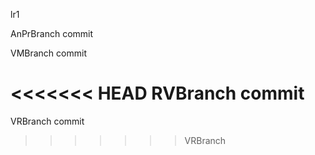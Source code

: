 lr1

AnPrBranch commit

VMBranch commit

<<<<<<< HEAD
RVBranch commit
=======
VRBranch commit
>>>>>>> VRBranch
